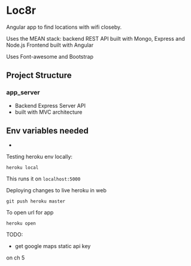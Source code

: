 # Loc8r
Angular app to find locations with wifi closeby.

Uses the MEAN stack: backend REST API built with Mongo, Express and Node.js
Frontend built with Angular

Uses Font-awesome and Bootstrap

## Project Structure

### app_server
- Backend Express Server API
- built with MVC architecture

## Env variables needed
- 



Testing heroku env locally:
```
heroku local
```
This runs it on `localhost:5000`

Deploying changes to live heroku in web
```
git push heroku master
```

To open url for app
```
heroku open
```


TODO:
- get google maps static api key

on ch 5